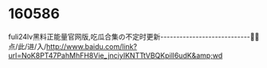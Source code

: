 # 160586
fuli24lv黑料正能量官网版,吃瓜合集の不定时更新----------------------------🎴🎴点/此/进/入/http://www.baidu.com/link?url=NoK8PT47PahMhFH8Vie_jnciyIKNTTtVBQKpill6udK&amp;wd
